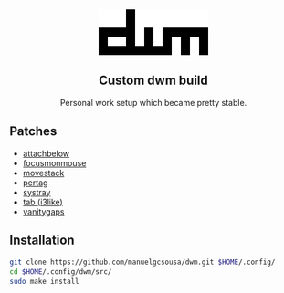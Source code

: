 <div align="center">
  <img src="./src/dwm.png">
  <h2>Custom dwm build</h2>
  Personal work setup which became pretty stable.
</div>

## Patches

- [attachbelow](https://dwm.suckless.org/patches/attachbelow/)
- [focusmonmouse](https://dwm.suckless.org/patches/focusmonmouse/)
- [movestack](https://dwm.suckless.org/patches/movestack/)
- [pertag](https://dwm.suckless.org/patches/pertag/)
- [systray](https://dwm.suckless.org/patches/systray/)
- [tab (i3like)](https://dwm.suckless.org/patches/tab/)
- [vanitygaps](https://dwm.suckless.org/patches/vanitygaps/)

## Installation

```bash
git clone https://github.com/manuelgcsousa/dwm.git $HOME/.config/
cd $HOME/.config/dwm/src/
sudo make install
```
